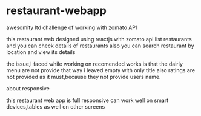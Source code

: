 # restaurant-webapp
awesomity ltd challenge of working with zomato API

this restaurant web designed using reactjs with zomato api list
restaurants and you can check details 
of restaurants also you can search restaurant by location and view its details

the issue,I faced while working on recomended works is that 
the dairly menu are not provide that way i leaved empty with
only title also ratings are not provided as it must,because they not provide users name.

about responsive 

this restaurant web app is full responsive 
can work well on smart devices,tables as well on other screens
